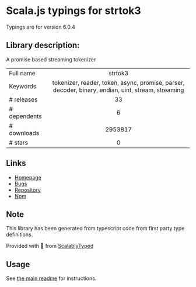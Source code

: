 
# Scala.js typings for strtok3

Typings are for version 6.0.4

## Library description:
A promise based streaming tokenizer

|                    |                 |
| ------------------ | :-------------: |
| Full name          | strtok3 |
| Keywords           | tokenizer, reader, token, async, promise, parser, decoder, binary, endian, uint, stream, streaming |
| # releases         | 33 |
| # dependents       | 6 |
| # downloads        | 2953817 |
| # stars            | 0 |

## Links
- [Homepage](https://github.com/Borewit/strtok3#readme)
- [Bugs](https://github.com/Borewit/strtok3/issues)
- [Repository](https://github.com/Borewit/strtok3)
- [Npm](https://www.npmjs.com/package/strtok3)
    


## Note
This library has been generated from typescript code from first party type definitions.

Provided with :purple_heart: from [ScalablyTyped](https://github.com/oyvindberg/ScalablyTyped)

## Usage
See [the main readme](../../readme.md) for instructions.


